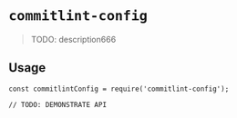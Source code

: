 <!--
 * @Author: yhyancy 2397856503@qq.com
 * @Date: 2023-07-12 21:14:03
 * @LastEditors: yhyancy 2397856503@qq.com
 * @LastEditTime: 2023-07-12 22:19:31
 * @FilePath: /印客code/Lesson01/packages/commitlint-config/README.md
 * @Description: 这是默认设置,请设置`customMade`, 打开koroFileHeader查看配置 进行设置: https://github.com/OBKoro1/koro1FileHeader/wiki/%E9%85%8D%E7%BD%AE
-->
# `commitlint-config`

> TODO: description666

## Usage

```
const commitlintConfig = require('commitlint-config');

// TODO: DEMONSTRATE API
```
